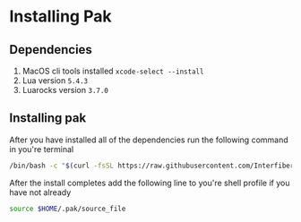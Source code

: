 # Installing Pak

## Dependencies

1. MacOS cli tools installed ```xcode-select --install```
2. Lua version ```5.4.3```
3. Luarocks version ```3.7.0```

## Installing pak
After you have installed all of the dependencies run the following command in you're terminal
```bash
/bin/bash -c "$(curl -fsSL https://raw.githubusercontent.com/Interfiber/pak/main/tools/installer)"
```
After the install completes add the following line to you're shell profile if you have not already
```bash
source $HOME/.pak/source_file
```